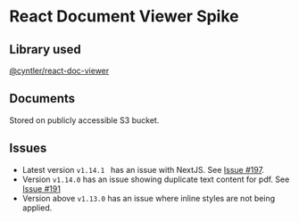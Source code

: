 # React Document Viewer Spike

## Library used

[@cyntler/react-doc-viewer](https://github.com/cyntler/react-doc-viewer)

## Documents

Stored on publicly accessible S3 bucket.

## Issues

- Latest version `v1.14.1 ` has an issue with NextJS. See [Issue #197](https://github.com/cyntler/react-doc-viewer/issues/197).
- Version `v1.14.0` has an issue showing duplicate text content for pdf. See [Issue #191](https://github.com/cyntler/react-doc-viewer/issues/191)
- Version above `v1.13.0` has an issue where inline styles are not being applied.
